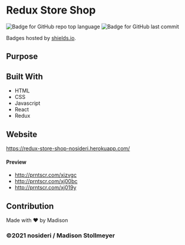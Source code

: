 # Redux Store Shop
![Badge for GitHub repo top language](https://img.shields.io/github/languages/top/nosideri/redux-store-shop?style=flat&logo=appveyor) ![Badge for GitHub last commit](https://img.shields.io/github/last-commit/nosideri/redux-store-shop?style=flat&logo=appveyor) 

Badges hosted by [shields.io](https://shields.io/).

## Purpose


## Built With
* HTML
* CSS
* Javascript
* React
* Redux

## Website
https://redux-store-shop-nosideri.herokuapp.com/ 

#### Preview
* http://prntscr.com/xizvgc 
* http://prntscr.com/xj00bc
* http://prntscr.com/xj019y 

## Contribution
Made with ❤️ by Madison

### ©️2021 nosideri / Madison Stollmeyer

